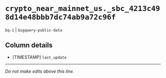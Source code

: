 # `crypto_near_mainnet_us._sbc_4213c498d14e48bbb7dc74ab9a72c96f`
`bq-1` | `bigquery-public-data`

## Column details
* [TIMESTAMP] `last_update`

-------------------------------------------------------------------------------
*Do not make edits above this line.*
